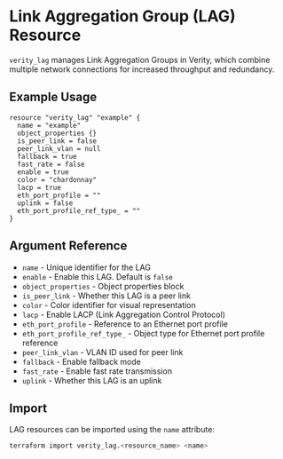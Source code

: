 # Link Aggregation Group (LAG) Resource

`verity_lag` manages Link Aggregation Groups in Verity, which combine multiple network connections for increased throughput and redundancy.

## Example Usage

```hcl
resource "verity_lag" "example" {
  name = "example"
  object_properties {}
  is_peer_link = false
  peer_link_vlan = null
  fallback = true
  fast_rate = false
  enable = true
  color = "chardonnay"
  lacp = true
  eth_port_profile = ""
  uplink = false
  eth_port_profile_ref_type_ = ""
}
```

## Argument Reference

* `name` - Unique identifier for the LAG
* `enable` - Enable this LAG. Default is `false`
* `object_properties` - Object properties block
* `is_peer_link` - Whether this LAG is a peer link
* `color` - Color identifier for visual representation
* `lacp` - Enable LACP (Link Aggregation Control Protocol)
* `eth_port_profile` - Reference to an Ethernet port profile
* `eth_port_profile_ref_type_` - Object type for Ethernet port profile reference
* `peer_link_vlan` - VLAN ID used for peer link
* `fallback` - Enable fallback mode
* `fast_rate` - Enable fast rate transmission
* `uplink` - Whether this LAG is an uplink

## Import

LAG resources can be imported using the `name` attribute:

```sh
terraform import verity_lag.<resource_name> <name>
```